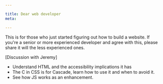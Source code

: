 ```yaml
---

title: Dear web developer
meta: 

---
```


This is for those who just started figuring out how to build a website. If you're a senior or more experienced developer and agree with this, please share it will the less experienced ones.

[Discussion with Jeremy]

- Understand HTML and the accessibility implications it has
- The C in CSS is for Cascade, learn how to use it and when to avoid it.
- See how JS works as an enhancement.
